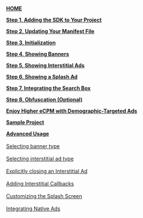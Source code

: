 [**HOME**](Android-InApp-Documentation)

[**Step 1, Adding the SDK to Your Project**](Android-InApp-Documentation#step1)

[**Step 2, Updating Your Manifest File**](Android-InApp-Documentation#step2)

[**Step 3, Initialization**](Android-InApp-Documentation#step3)

[**Step 4, Showing Banners**](Android-InApp-Documentation#step4)

[**Step 5, Showing Interstitial Ads**](Android-InApp-Documentation#step5)

[**Step 6, Showing a Splash Ad**](Android-InApp-Documentation#step6)

[**Step 7, Integrating the Search Box**](Android-InApp-Documentation#step7)

[**Step 8, Obfuscation (Optional)**](Android-InApp-Documentation#step8)

[**Enjoy Higher eCPM with Demographic-Targeted Ads**](Android-InApp-Documentation#Demographic)

[**Sample Project**](Android-InApp-Documentation#SampleProject)

[**Advanced Usage**](android-advanced-usage)<br></br>
  [Selecting banner type](android-advanced-usage#SelectBanner)<br></br> 
  [Selecting interstitial ad type](android-advanced-usage#SelectInterstitial)<br></br> 
  [Explicitly closing an Interstitial Ad](android-advanced-usage#CloseInterstitial)<br></br> 
  [Adding Interstitial Callbacks](android-advanced-usage#AddingInterstitialCallbacks)<br></br> 
  [Customizing the Splash Screen](android-advanced-usage#CustomizingSplashScreen)<br></br> 
  [Integrating Native Ads](android-advanced-usage#using-native-ads)<br></br> 

